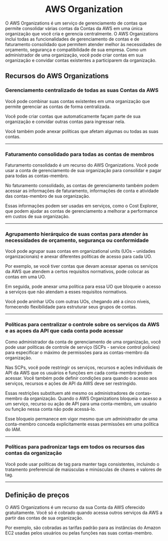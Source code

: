 <h1 align="center">AWS Organization</h1>

O AWS Organizations é um serviço de gerenciamento de contas que permite consolidar várias contas da Contas da AWS em uma única organização que você cria e gerencia centralmente. O AWS Organizations inclui todas as funcionalidades de gerenciamento de contas e de faturamento consolidado que permitem atender melhor às necessidades de orçamento, segurança e compatibilidade de sua empresa. Como um administrador de uma organização, você pode criar contas em sua organização e convidar contas existentes a participarem da organização.

<h2>Recursos do AWS Organizations</h2>

<h3>Gerenciamento centralizado de todas as suas Contas da AWS</h3>

Você pode combinar suas contas existentes em uma organização que permite gerenciar as contas de forma centralizada. 

Você pode criar contas que automaticamente façam parte de sua organização e convidar outras contas para ingressar nela. 

Você também pode anexar políticas que afetam algumas ou todas as suas contas.<hr>

<h3>Faturamento consolidado para todas as contas de membros</h3>

Faturamento consolidado é um recurso do AWS Organizations. Você pode usar a conta de gerenciamento de sua organização para consolidar e pagar para todas as contas-membro. 

No faturamento consolidado, as contas de gerenciamento também podem acessar as informações de faturamento, informações de conta e atividade das contas-membro de sua organização. 

Essas informações podem ser usadas em serviços, como o Cost Explorer, que podem ajudar as contas de gerenciamento a melhorar a performance em custos de sua organização.<hr>

<h3>Agrupamento hierárquico de suas contas para atender às necessidades de orçamento, segurança ou conformidade</h3>

Você pode agrupar suas contas em organizational units (UOs – unidades organizacionais) e anexar diferentes políticas de acesso para cada UO. 

Por exemplo, se você tiver contas que devam acessar apenas os serviços da AWS que atendem a certos requisitos normativos, pode colocar as contas em uma UO. 

Em seguida, pode anexar uma política para essa UO que bloqueie o acesso a serviços que não atendam a esses requisitos normativos. 

Você pode aninhar UOs com outras UOs, chegando até a cinco níveis, fornecendo flexibilidade para estruturar seus grupos de contas.<hr>

<h3>Políticas para centralizar o controle sobre os serviços da AWS e as açoes da API que cada conta pode acessar</h3>

Como administrador da conta de gerenciamento de uma organização, você pode usar políticas de controle de serviço (SCPs - service control policies) para especificar o máximo de permissões para as contas-membro da organização.

Nas SCPs, você pode restringir os serviços, recursos e ações individuais de API da AWS que os usuários e funções em cada conta-membro podem acessar. Você também pode definir condições para quando o acesso aos serviços, recursos e ações de API da AWS deve ser restringido.

Essas restrições substituem até mesmo os administradores de contas-membro da organização. Quando o AWS Organizations bloqueia o acesso a um serviço, recurso ou ação de API para uma conta-membro, um usuário ou função nessa conta não pode acessá-lo. 

Esse bloqueio permanece em vigor mesmo que um administrador de uma conta-membro conceda explicitamente essas permissões em uma política do IAM.<hr>

<h3>Políticas para padronizar tags em todos os recursos das contas da organização</h3>

Você pode usar políticas de tag para manter tags consistentes, incluindo o tratamento preferencial de maiúsculas e minúsculas de chaves e valores de tag.<hr>

<h2>Definição de preços</h2>

O AWS Organizations é um recurso da sua Conta da AWS oferecido gratuitamente. Você só é cobrado quando acessa outros serviços da AWS a partir das contas de sua organização.

Por exemplo, são cobradas as tarifas padrão para as instâncias do Amazon EC2 usadas pelos usuários ou pelas funções nas suas contas-membro.